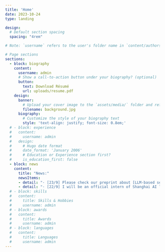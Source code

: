 ```yaml
---
title: 'Home'
date: 2023-10-24
type: landing

design:
  # Default section spacing
  spacing: "4rem"

# Note: `username` refers to the user's folder name in `content/authors/`

# Page sections
sections:
  - block: biography
    content:
      username: admin
      # Show a call-to-action button under your biography? (optional)
      button:
        text: Download Résumé
        url: uploads/resume.pdf
    design:
      banner:
        # Upload your cover image to the `assets/media/` folder and reference it here
        filename: background.jpg
      biography:
        # Customize the style of your biography text
        style: 'text-align: justify; font-size: 0.8em;'
  # - block: experience
  #   content:
  #     username: admin
  #   design:
  #     # Hugo date format
  #     date_format: 'January 2006'
  #     # Education or Experience section first?
  #     is_education_first: false
  - block: news
    content:
      title: "News:"
      newsItems:
      - detail: "· [23/9] Please check our preprint about [LLM-based semantic file system](https://www.researchgate.net/publication/384257895_From_Commands_to_Prompts_LLM-based_Semantic_File_System_for_AIOS)！"
      - detail: "· [22/9] I will be an official intern of Shanghai AI laboratory!"
  # - block: skills
  #   content:
  #     title: Skills & Hobbies
  #     username: admin
  # - block: awards
  #   content:
  #     title: Awards
  #     username: admin
  # - block: languages
  #   content:
  #     title: Languages
  #     username: admin
---
```

